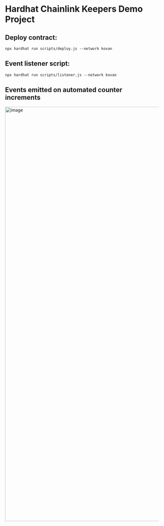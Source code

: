 # Hardhat Chainlink Keepers Demo Project 

## Deploy contract:
```shell
npx hardhat run scripts/deploy.js --network kovan   
```
## Event listener script:
```shell
npx hardhat run scripts/listener.js --network kovan   
```

## Events emitted on automated counter increments
<img width="1355" alt="image" src="https://user-images.githubusercontent.com/34758484/156899157-eac4ee01-1392-43d3-aab6-0aed3f7d18e3.png">
